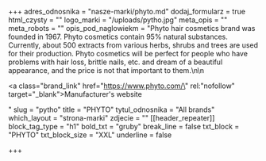 +++
adres_odnosnika = "nasze-marki/phyto.md"
dodaj_formularz = true
html_czysty = ""
logo_marki = "/uploads/pytho.jpg"
meta_opis = ""
meta_robots = ""
opis_pod_naglowiekm = "Phyto hair cosmetics brand was founded in 1967. Phyto cosmetics contain 95% natural substances. Currently, about 500 extracts from various herbs, shrubs and trees are used for their production. Phyto cosmetics will be perfect for people who have problems with hair loss, brittle nails, etc. and dream of a beautiful appearance, and the price is not that important to them.\n\n    <p><a class=\"brand_link\" href=\"https://www.phyto.com/\" rel:\"nofollow\" target=\"_blank\">Manufacturer's website</a></p>"
slug = "pytho"
title = "PHYTO"
tytul_odnosnika = "All brands"
which_layout = "strona-marki"
zdjecie = ""
[[header_repeater]]
block_tag_type = "h1"
bold_txt = "gruby"
break_line = false
txt_block = "PHYTO"
txt_block_size = "XXL"
underline = false

+++
